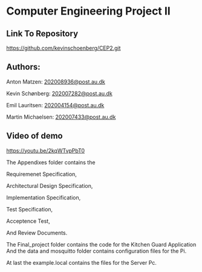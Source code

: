 # Computer Engineering Project II

## Link To Repository

https://github.com/kevinschoenberg/CEP2.git

## Authors:
Anton Matzen: 202008936@post.au.dk

Kevin Schønberg: 202007282@post.au.dk

Emil Lauritsen: 202004154@post.au.dk

Martin Michaelsen: 202007433@post.au.dk


## Video of demo
https://youtu.be/2kqWTvpPbT0

The Appendixes folder contains the

Requiremenet Specification, 

Architectural Design Specification, 

Implementation Specification, 

Test Specification, 

Acceptence Test,

And Review Documents.


The Final_project folder contains the code for the Kitchen Guard Application
And the data and mosquitto folder contains configuration files for the Pi. 


At last the example.local contains the files for the Server Pc.
